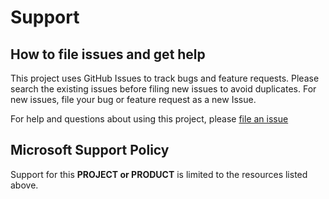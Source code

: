 # Support

## How to file issues and get help

This project uses GitHub Issues to track bugs and feature requests. Please search the existing
issues before filing new issues to avoid duplicates.  For new issues, file your bug or
feature request as a new Issue.

For help and questions about using this project, please [file an issue](/../../issues/new)

## Microsoft Support Policy

Support for this **PROJECT or PRODUCT** is limited to the resources listed above.
